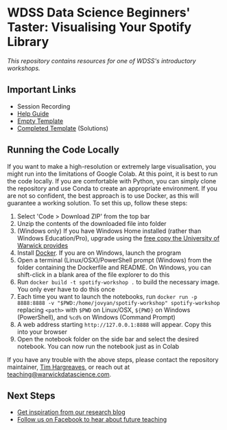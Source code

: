 # WDSS Data Science Beginners' Taster: Visualising Your Spotify Library

_This repository contains resources for one of WDSS's introductory workshops._

## Important Links

- Session Recording
- [Help Guide](https://colab.research.google.com/github/warwickdatascience/spotify-workshop/blob/master/notebooks/help-guide.ipynb)
- [Empty Template](https://colab.research.google.com/github/warwickdatascience/spotify-workshop/blob/master/notebooks/template-empty.ipynb)
- [Completed Template](https://colab.research.google.com/github/warwickdatascience/spotify-workshop/blob/master/notebooks/template-complete.ipynb) (Solutions)

## Running the Code Locally

If you want to make a high-resolution or extremely large visualisation, you might run into the limitations of Google Colab. At this point, it is best to run the code locally. If you are comfortable with Python, you can simply clone the repository and use Conda to create an appropriate environment. If you are not so confident, the best approach is to use Docker, as this will guarantee a working solution. To set this up, follow these steps:

1. Select 'Code > Download ZIP' from the top bar
2. Unzip the contents of the downloaded file into folder
3. (Windows only) If you have Windows Home installed (rather than Windows Education/Pro), upgrade using the [free copy the University of Warwick provides](https://warwick.ac.uk/services/its/servicessupport/software/microsoft/windows10student)
4. Install [Docker](https://docs.docker.com/engine/install/). If you are on Windows, launch the program
5. Open a terminal (Linux/OSX)/PowerShell prompt (Windows) from the folder containing the Dockerfile and README. On Windows, you can shift-click in a blank area of the file explorer to do this
6. Run `docker build -t spotify-workshop .` to build the necessary image. You only ever have to do this once
7. Each time you want to launch the notebooks, run `docker run -p 8888:8888 -v "$PWD:/home/jovyan/spotify-workshop" spotify-workshop` replacing `<path>` with `$PWD` on Linux/OSX, `${PWD}` on Windows (PowerShell), and `%cd%` on Windows (Command Prompt)
8. A web address starting `http://127.0.0.1:8888` will appear. Copy this into your browser
9. Open the notebook folder on the side bar and select the desired notebook. You can now run the notebook just as in Colab

If you have any trouble with the above steps, please contact the repository maintainer, [Tim Hargreaves](https://www.linkedin.com/in/tim-hargreaves/), or reach out at [teaching@warwickdatascience.com](mailto:teaching@warwickdatascience.com).

## Next Steps

- [Get inspiration from our research blog](http://research.warwickdatascience.com/)
- [Follow us on Facebook to hear about future teaching](https://www.facebook.com/warwickdatasciencesociety)
